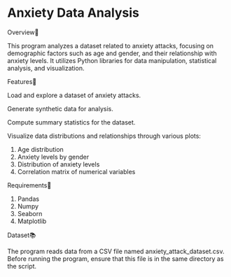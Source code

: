 # Anxiety Data Analysis

Overview🧐

This program analyzes a dataset related to anxiety attacks, focusing on demographic factors such as age and gender, and their relationship with anxiety levels. It utilizes Python libraries for data manipulation, statistical analysis, and visualization.

Features👀

Load and explore a dataset of anxiety attacks.

Generate synthetic data for analysis.

Compute summary statistics for the dataset.

Visualize data distributions and relationships through various plots:

  1. Age distribution
  2. Anxiety levels by gender
  3. Distribution of anxiety levels
  4. Correlation matrix of numerical variables

Requirements📔

  1. Pandas
  2. Numpy
  3. Seaborn
  4. Matplotlib

Dataset📚

The program reads data from a CSV file named anxiety_attack_dataset.csv. Before running the program, ensure that this file is in the same directory as the script.
